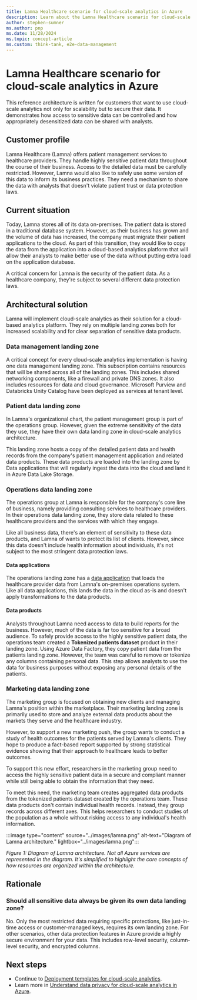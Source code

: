 ```yaml
---
title: Lamna Healthcare scenario for cloud-scale analytics in Azure
description: Learn about the Lamna Healthcare scenario for cloud-scale analytics in Azure.
author: stephen-sumner
ms.author: pnp
ms.date: 11/28/2024
ms.topic: concept-article
ms.custom: think-tank, e2e-data-management
---
```


# Lamna Healthcare scenario for cloud-scale analytics in Azure

This reference architecture is written for customers that want to use cloud-scale analytics not only for scalability but to secure their data. It demonstrates how access to sensitive data can be controlled and how appropriately desensitized data can be shared with analysts.

## Customer profile

Lamna Healthcare (Lamna) offers patient management services to healthcare providers. They handle highly sensitive patient data throughout the course of their business. Access to the detailed data must be carefully restricted. However, Lamna would also like to safely use some version of this data to inform its business practices. They need a mechanism to share the data with analysts that doesn't violate patient trust or data protection laws.

## Current situation

Today, Lamna stores all of its data on-premises. The patient data is stored in a traditional database system. However, as their business has grown and the volume of data has increased, the company must migrate their patient applications to the cloud. As part of this transition, they would like to copy the data from the application into a cloud-based analytics platform that will allow their analysts to make better use of the data without putting extra load on the application database.

A critical concern for Lamna is the security of the patient data. As a healthcare company, they're subject to several different data protection laws.

## Architectural solution

Lamna will implement cloud-scale analytics as their solution for a cloud-based analytics platform. They rely on multiple landing zones both for increased scalability and for clear separation of sensitive data products.

### Data management landing zone

A critical concept for every cloud-scale analytics implementation is having one data management landing zone. This subscription contains resources that will be shared across all of the landing zones. This includes shared networking components, like a firewall and private DNS zones. It also includes resources for data and cloud governance. Microsoft Purview and Databricks Unity Catalog have been deployed as services at tenant level.

### Patient data landing zone

In Lamna's organizational chart, the patient management group is part of the operations group. However, given the extreme sensitivity of the data they use, they have their own data landing zone in cloud-scale analytics architecture.

This landing zone hosts a copy of the detailed patient data and health records from the company's patient management application and related data products. These data products are loaded into the landing zone by Data applications that will regularly ingest the data into the cloud and land it in Azure Data Lake Storage.

### Operations data landing zone

The operations group at Lamna is responsible for the company's core line of business, namely providing consulting services to healthcare providers. In their operations data landing zone, they store data related to these healthcare providers and the services with which they engage.

Like all business data, there's an element of sensitivity to these data products, and Lamna of wants to protect its list of clients. However, since this data doesn't include health information about individuals, it's not subject to the most stringent data protection laws.

#### Data applications

The operations landing zone has a [data application](../../cloud-scale-analytics/architectures/data-application-source-aligned.md) that loads the healthcare provider data from Lamna's on-premises operations system. Like all data applications, this lands the data in the cloud as-is and doesn't apply transformations to the data products.

#### Data products

Analysts throughout Lamna need access to data to build reports for the business. However, much of the data is far too sensitive for a broad audience. To safely provide access to the highly sensitive patient data, the operations team created a **Tokenized patients dataset** product in their landing zone. Using Azure Data Factory, they copy patient data from the patients landing zone. However, the team was careful to remove or tokenize any columns containing personal data. This step allows analysts to use the data for business purposes without exposing any personal details of the patients.

### Marketing data landing zone

The marketing group is focused on obtaining new clients and managing Lamna's position within the marketplace. Their marketing landing zone is primarily used to store and analyze external data products about the markets they serve and the healthcare industry.

However, to support a new marketing push, the group wants to conduct a study of health outcomes for the patients served by Lamna's clients. They hope to produce a fact-based report supported by strong statistical evidence showing that their approach to healthcare leads to better outcomes.

To support this new effort, researchers in the marketing group need to access the highly sensitive patient data in a secure and compliant manner while still being able to obtain the information that they need.

To meet this need, the marketing team creates aggregated data products from the tokenized patients dataset created by the operations team. These data products don't contain individual health records. Instead, they group records across different axes. This helps researchers to conduct studies of the population as a whole without risking access to any individual's health information.

:::image type="content" source="../images/lamna.png" alt-text="Diagram of Lamna architecture." lightbox="../images/lamna.png":::

*Figure 1: Diagram of Lamna architecture. Not all Azure services are represented in the diagram. It's simplified to highlight the core concepts of how resources are organized within the architecture.*

## Rationale

### Should all sensitive data always be given its own data landing zone?

No. Only the most restricted data requiring specific protections, like just-in-time access or customer-managed keys, requires its own landing zone. For other scenarios, other data protection features in Azure provide a highly secure environment for your data. This includes row-level security, column-level security, and encrypted columns.

## Next steps

- Continue to [Deployment templates for cloud-scale analytics](../architectures/deployment-templates.md).
- Learn more in [Understand data privacy for cloud-scale analytics in Azure](../secure-data-privacy.md).
